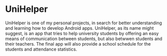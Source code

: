 # UniHelper
UniHelper is one of my personal projects, in search for better understanding and learning how to develop Android apps.
UniHelper, as its name might suggest, is an app that tries to help university students by offering an easy means of communication between students, but also betwwen students and their teachers. The final app will also provide a school schedule for the students and attendance statistics. 
